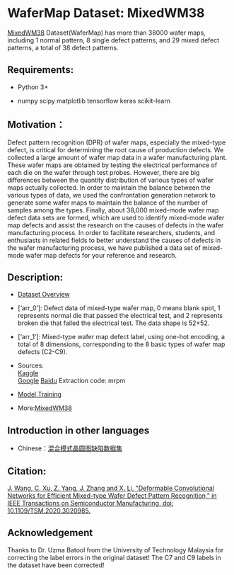 # WaferMap Dataset: MixedWM38

[MixedWM38](https://ieeexplore.ieee.org/document/9184890/) Dataset(WaferMap) has more than 38000 wafer maps, including 1 normal pattern, 8 single defect patterns, and 29 mixed defect patterns, a total of 38 defect patterns.

## Requirements:

* Python 3+

* numpy scipy matplotlib tensorflow keras scikit-learn

## Motivation：
Defect pattern recognition (DPR) of wafer maps, especially the mixed-type defect, is critical for determining the root cause of production defects.
We collected a large amount of wafer map data in a wafer manufacturing plant. These wafer maps are obtained by testing the electrical performance of each die on the wafer through test probes. However, there are big differences between the quantity distribution of various types of wafer maps actually collected. In order to maintain the balance between the various types of data, we used the confrontation generation network to generate some wafer maps to maintain the balance of the number of samples among the types. Finally, about 38,000 mixed-mode wafer map defect data sets are formed, which are used to identify mixed-mode wafer map defects and assist the research on the causes of defects in the wafer manufacturing process. In order to facilitate researchers, students, and enthusiasts in related fields to better understand the causes of defects in the wafer manufacturing process, we have published a data set of mixed-mode wafer map defects for your reference and research.

## Description:

* [Dataset Overview](Dataset%20Figure/Wafer%20Map.png)
* [‘arr_0’]: Defect data of mixed-type wafer map, 0 means blank spot, 1 represents normal die that passed the electrical test, and 2 represents broken die that failed the electrical test. The data shape is 52×52.
* [‘arr_1’]: Mixed-type wafer map defect label, using one-hot encoding, a total of 8 dimensions, corresponding to the 8 basic types of wafer map defects (C2-C9).

* Sources:\
[Kaggle](https://www.kaggle.com/co1d7era/mixedtype-wafer-defect-datasets)\
[Google](https://drive.google.com/file/d/1bUow-p9LwkRI4yP74j7Um5s30-WHcxbA/view?usp=sharing)
[Baidu](https://pan.baidu.com/s/19aEazgpLMBPBzjePSCTgHw) Extraction code: mrpm

* [Model Training](train_mutil_label.py)

* More:[MixedWM38](https://ieeexplore.ieee.org/document/9184890/)

## Introduction in other languages
* Chinese：[混合模式晶圆图缺陷数据集](https://tianchi.aliyun.com/dataset/dataDetail?dataId=77328)

## Citation:
[J. Wang, C. Xu, Z. Yang, J. Zhang and X. Li, "Deformable Convolutional Networks for Efficient Mixed-type Wafer Defect Pattern Recognition," in IEEE Transactions on Semiconductor Manufacturing, doi: 10.1109/TSM.2020.3020985.](https://ieeexplore.ieee.org/document/9184890/)

## Acknowledgement

Thanks to Dr. Uzma Batool from the University of Technology Malaysia for correcting the label errors in the original dataset! The C7 and C9 labels in the dataset have been corrected!

